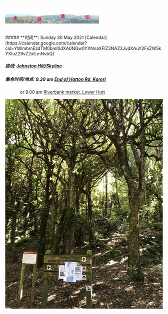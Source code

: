 ![skyline](_images/skyline2.png)

<br/>
##### **时间**: Sunday 30 May 2021  [Calendar](https://calendar.google.com/calendar?cid=YWlmbmEzdTM0bmI0dXA0NGw0YXNnaXFlZ3NAZ3JvdXAuY2FsZW5kYXIuZ29vZ2xlLmNvbQ)

##### **路线**: [Johnston Hill/Skyline](https://wellington.govt.nz/recreation/enjoy-the-outdoors/parks-and-reserves/outer-green-belt-reserves/johnston-hill)


##### **集合时间/地点**:  9.30 am [End of Hatton Rd, Karori](https://www.google.com/maps/place/41%C2%B016'43.7%22S+174%C2%B044'31.0%22E/@-41.2788056,174.7397557,17z/data=!3m1!4b1!4m6!3m5!1s0x0:0x0!7e2!8m2!3d-41.2788011!4d174.7419329) 

&nbsp; &nbsp; &nbsp; &nbsp; &nbsp; &nbsp;  or 9.00 am 
 [Riverbank market, Lower Hutt](https://www.google.com/maps/place/Riverbank+Market/@-41.2058945,174.9054787,16.32z/data=!4m5!3m4!1s0x0:0xc00255f7c5f2a824!8m2!3d-41.2064751!4d174.9054015?shorturl=1)
 


![mmexport1551640818132](_images/mmexport1551640818132.jpg)

